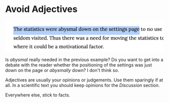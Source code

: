 



# Avoid Adjectives


![](img/abysmal.png)

Is *abysmal* really needed in the previous example? 
Do you want to get into a debate with the reader whether the positioning of the settings was just down on the page or *abysmally* down? I don't think so. 

Adjectives are usually your opinions or judgements. Use them sparingly if at all. 
In a scientific text you should keep opinions for the *Discussion* section. 

Everywhere else, stick to facts.




